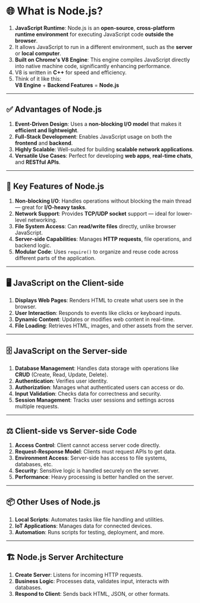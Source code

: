 
# 🌐 What is Node.js?

1. **JavaScript Runtime**: Node.js is an **open-source**, **cross-platform runtime environment** for executing JavaScript code **outside the browser**.
2. It allows JavaScript to run in a different environment, such as the **server** or **local computer**.
3. **Built on Chrome's V8 Engine**: This engine compiles JavaScript directly into native machine code, significantly enhancing performance.
4. V8 is written in **C++** for speed and efficiency.
5. Think of it like this:  
   **V8 Engine** + **Backend Features** = **Node.js**

---

## ✅ Advantages of Node.js

1. **Event-Driven Design**: Uses a **non-blocking I/O model** that makes it **efficient and lightweight**.
2. **Full-Stack Development**: Enables JavaScript usage on both the **frontend** and **backend**.
3. **Highly Scalable**: Well-suited for building **scalable network applications**.
4. **Versatile Use Cases**: Perfect for developing **web apps**, **real-time chats**, and **RESTful APIs**.

---

## 🔧 Key Features of Node.js

1. **Non-blocking I/O**: Handles operations without blocking the main thread — great for **I/O-heavy tasks**.
2. **Network Support**: Provides **TCP/UDP socket** support — ideal for lower-level networking.
3. **File System Access**: Can **read/write files** directly, unlike browser JavaScript.
4. **Server-side Capabilities**: Manages **HTTP requests**, file operations, and backend logic.
5. **Modular Code**: Uses `require()` to organize and reuse code across different parts of the application.

---

## 🖥️ JavaScript on the Client-side

1. **Displays Web Pages**: Renders HTML to create what users see in the browser.
2. **User Interaction**: Responds to events like clicks or keyboard inputs.
3. **Dynamic Content**: Updates or modifies web content in real-time.
4. **File Loading**: Retrieves HTML, images, and other assets from the server.

---

## 🗄️ JavaScript on the Server-side

1. **Database Management**: Handles data storage with operations like **CRUD** (Create, Read, Update, Delete).
2. **Authentication**: Verifies user identity.
3. **Authorization**: Manages what authenticated users can access or do.
4. **Input Validation**: Checks data for correctness and security.
5. **Session Management**: Tracks user sessions and settings across multiple requests.

---

## ⚖️ Client-side vs Server-side Code

1. **Access Control**: Client cannot access server code directly.
2. **Request-Response Model**: Clients must request APIs to get data.
3. **Environment Access**: Server-side has access to file systems, databases, etc.
4. **Security**: Sensitive logic is handled securely on the server.
5. **Performance**: Heavy processing is better handled on the server.

---

## 📦 Other Uses of Node.js

1. **Local Scripts**: Automates tasks like file handling and utilities.
2. **IoT Applications**: Manages data for connected devices.
3. **Automation**: Runs scripts for testing, deployment, and more.

---

## 🏗️ Node.js Server Architecture

1. **Create Server**: Listens for incoming HTTP requests.
2. **Business Logic**: Processes data, validates input, interacts with databases.
3. **Respond to Client**: Sends back HTML, JSON, or other formats.